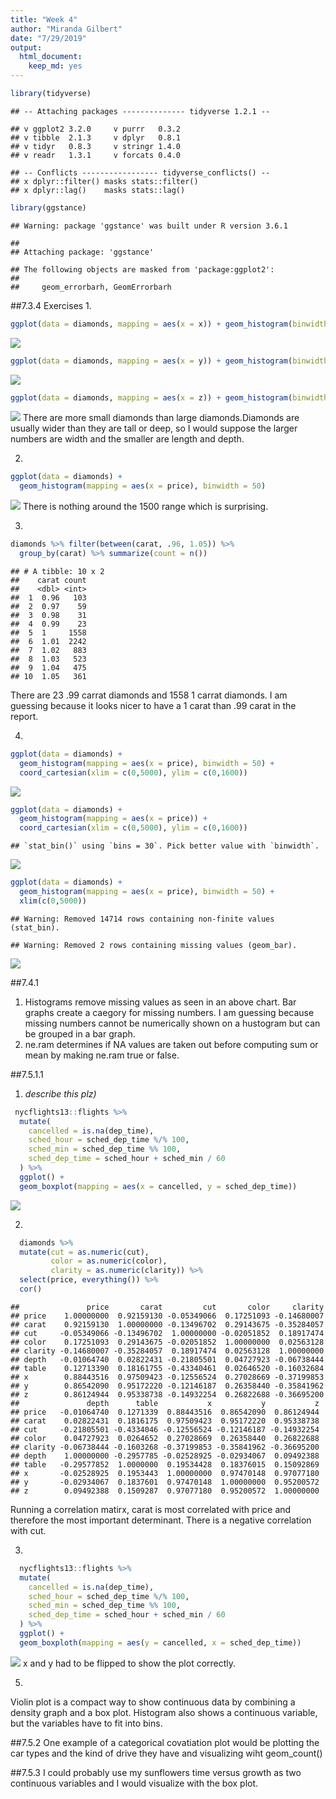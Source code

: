 ```yaml
---
title: "Week 4"
author: "Miranda Gilbert"
date: "7/29/2019"
output: 
  html_document: 
    keep_md: yes
---
```




```r
library(tidyverse)
```

```
## -- Attaching packages -------------- tidyverse 1.2.1 --
```

```
## v ggplot2 3.2.0     v purrr   0.3.2
## v tibble  2.1.3     v dplyr   0.8.1
## v tidyr   0.8.3     v stringr 1.4.0
## v readr   1.3.1     v forcats 0.4.0
```

```
## -- Conflicts ----------------- tidyverse_conflicts() --
## x dplyr::filter() masks stats::filter()
## x dplyr::lag()    masks stats::lag()
```

```r
library(ggstance)
```

```
## Warning: package 'ggstance' was built under R version 3.6.1
```

```
## 
## Attaching package: 'ggstance'
```

```
## The following objects are masked from 'package:ggplot2':
## 
##     geom_errorbarh, GeomErrorbarh
```
##7.3.4 Exercises
  1. 

```r
ggplot(data = diamonds, mapping = aes(x = x)) + geom_histogram(binwidth = 30)
```

![](Week_4_files/figure-html/unnamed-chunk-2-1.png)<!-- -->


```r
ggplot(data = diamonds, mapping = aes(x = y)) + geom_histogram(binwidth = 30)
```

![](Week_4_files/figure-html/unnamed-chunk-3-1.png)<!-- -->

```r
ggplot(data = diamonds, mapping = aes(x = z)) + geom_histogram(binwidth = 30)
```

![](Week_4_files/figure-html/unnamed-chunk-4-1.png)<!-- -->
There are more small diamonds than large diamonds.Diamonds are usually wider than they are tall or deep, so I would suppose the larger numbers are width and the smaller are length and depth.

  2.

```r
ggplot(data = diamonds) +
  geom_histogram(mapping = aes(x = price), binwidth = 50)
```

![](Week_4_files/figure-html/unnamed-chunk-5-1.png)<!-- -->
There is nothing around the 1500 range which is surprising. 

  3. 

```r
diamonds %>% filter(between(carat, .96, 1.05)) %>%
  group_by(carat) %>% summarize(count = n())
```

```
## # A tibble: 10 x 2
##    carat count
##    <dbl> <int>
##  1  0.96   103
##  2  0.97    59
##  3  0.98    31
##  4  0.99    23
##  5  1     1558
##  6  1.01  2242
##  7  1.02   883
##  8  1.03   523
##  9  1.04   475
## 10  1.05   361
```
There are 23 .99 carrat diamonds and 1558 1 carrat diamonds. I am guessing because it looks nicer to have a 1 carat than .99 carat in the report.

  4. 

```r
ggplot(data = diamonds) +
  geom_histogram(mapping = aes(x = price), binwidth = 50) +
  coord_cartesian(xlim = c(0,5000), ylim = c(0,1600))
```

![](Week_4_files/figure-html/unnamed-chunk-7-1.png)<!-- -->

```r
ggplot(data = diamonds) +
  geom_histogram(mapping = aes(x = price)) +
  coord_cartesian(xlim = c(0,5000), ylim = c(0,1600))
```

```
## `stat_bin()` using `bins = 30`. Pick better value with `binwidth`.
```

![](Week_4_files/figure-html/unnamed-chunk-8-1.png)<!-- -->

```r
ggplot(data = diamonds) +
  geom_histogram(mapping = aes(x = price), binwidth = 50) +
  xlim(c(0,5000))
```

```
## Warning: Removed 14714 rows containing non-finite values (stat_bin).
```

```
## Warning: Removed 2 rows containing missing values (geom_bar).
```

![](Week_4_files/figure-html/unnamed-chunk-9-1.png)<!-- -->

##7.4.1
  1. Histograms remove missing values as seen in an above chart. Bar graphs create a caegory for missing numbers. I am guessing because missing numbers cannot be numerically shown on a hustogram but can be grouped in a bar graph. 
  2. ne.ram determines if NA values are taken out before computing sum or mean by making ne.ram true or false. 
  
##7.5.1.1
  1. *describe this plz)*

```r
 nycflights13::flights %>% 
  mutate(
    cancelled = is.na(dep_time),
    sched_hour = sched_dep_time %/% 100,
    sched_min = sched_dep_time %% 100,
    sched_dep_time = sched_hour + sched_min / 60
  ) %>% 
  ggplot() +
  geom_boxplot(mapping = aes(x = cancelled, y = sched_dep_time))
```

![](Week_4_files/figure-html/unnamed-chunk-10-1.png)<!-- -->
  
  2.

```r
  diamonds %>%
  mutate(cut = as.numeric(cut),
         color = as.numeric(color),
         clarity = as.numeric(clarity)) %>%
  select(price, everything()) %>%
  cor()
```

```
##               price       carat         cut       color     clarity
## price    1.00000000  0.92159130 -0.05349066  0.17251093 -0.14680007
## carat    0.92159130  1.00000000 -0.13496702  0.29143675 -0.35284057
## cut     -0.05349066 -0.13496702  1.00000000 -0.02051852  0.18917474
## color    0.17251093  0.29143675 -0.02051852  1.00000000  0.02563128
## clarity -0.14680007 -0.35284057  0.18917474  0.02563128  1.00000000
## depth   -0.01064740  0.02822431 -0.21805501  0.04727923 -0.06738444
## table    0.12713390  0.18161755 -0.43340461  0.02646520 -0.16032684
## x        0.88443516  0.97509423 -0.12556524  0.27028669 -0.37199853
## y        0.86542090  0.95172220 -0.12146187  0.26358440 -0.35841962
## z        0.86124944  0.95338738 -0.14932254  0.26822688 -0.36695200
##               depth      table           x           y           z
## price   -0.01064740  0.1271339  0.88443516  0.86542090  0.86124944
## carat    0.02822431  0.1816175  0.97509423  0.95172220  0.95338738
## cut     -0.21805501 -0.4334046 -0.12556524 -0.12146187 -0.14932254
## color    0.04727923  0.0264652  0.27028669  0.26358440  0.26822688
## clarity -0.06738444 -0.1603268 -0.37199853 -0.35841962 -0.36695200
## depth    1.00000000 -0.2957785 -0.02528925 -0.02934067  0.09492388
## table   -0.29577852  1.0000000  0.19534428  0.18376015  0.15092869
## x       -0.02528925  0.1953443  1.00000000  0.97470148  0.97077180
## y       -0.02934067  0.1837601  0.97470148  1.00000000  0.95200572
## z        0.09492388  0.1509287  0.97077180  0.95200572  1.00000000
```
Running a correlation matirx, carat is most correlated with price and therefore the most important determinant. There is a negative correlation with cut.

  3. 

```r
  nycflights13::flights %>% 
  mutate(
    cancelled = is.na(dep_time),
    sched_hour = sched_dep_time %/% 100,
    sched_min = sched_dep_time %% 100,
    sched_dep_time = sched_hour + sched_min / 60
  ) %>% 
  ggplot() +
  geom_boxploth(mapping = aes(y = cancelled, x = sched_dep_time))
```

![](Week_4_files/figure-html/unnamed-chunk-12-1.png)<!-- -->
x and y had to be flipped to show the plot correctly. 

  5. 
  Violin plot is a compact way to show continuous data by combining a density graph and a box plot.
  Histogram also shows a continuous variable, but the variables have to fit into bins.
  
##7.5.2
  One example of a categorical covatiation plot would be plotting the car types and the kind of drive they have and visualizing wiht geom_count()
  
##7.5.3
  I could probably use my sunflowers time versus growth as two continuous variables and I would visualize with the box plot.

  
